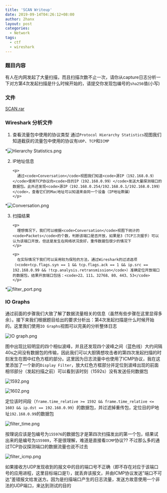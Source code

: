 ```yaml
---
title: 'SCAN Writeup'
date: 2019-09-14T04:26:12+08:00
author: 2hanx
layout: post
categories:
  - Network
tags:
  - ctf
  - wireshark
---
```

### 题目内容

有人在内网发起了大量扫描，而且扫描次数不止一次，请你从capture日志分析一下对方第4次发起扫描是什么时候开始的，请提交你发现包编号的`sha256`值(小写)

### 文件

[SCAN.rar](https://static2.ichunqiu.com/icq/resources/fileupload/phrackCTF/misc/SCAN.rar)

### Wireshark 分析文件

  1. 查看流量包中使用的协议类型 
    通过`Protocol Hierarchy Statistics`视图我们知道截获的流量包中使用的协议有`UDP`、`TCP`和`ICMP`

  *![Hierarchy Statistics.png](https://i.loli.net/2019/09/14/bsaREhid6It37gK.png) 

<ol start="2">
  <li>
    <p>
      IP地址信息
    </p>
    
    <p>
      通过<code>Conversation</code>视图我们知道<code>源IP（192.168.0.9）</code>使用TCP协议向<code>目的IP（192.168.0.99）</code>发送大量探测端口的数据包。此外还发现<code>源IP（192.168.0.254/192.168.0.1/192.168.0.199）</code>，查看它们的Mac地址可以知道来自同一个设备（IP地址欺骗）
    </p>
  </li>
</ol>

  *![Conversation.png](https://i.loli.net/2019/09/14/1BM4bd2FHftQ5Kx.png) 

<ol start="3">
  <li>
    <p>
      扫描结果
    </p>
    
    <p>
      理想情况下，我们可以根据<code>Conversation</code>视图下统计的<code>Packets</code>的个数，判断该端口是否开放，如果是3（TCP三次握手）可以认为该端口开放，但这是发生在网络状况良好，重传数据包很少的情况下
    </p>
    
    <p>
      在实际情况下我们可以采用较为保险的方法，通过Wireshark的过滤选项（<code>tcp.flags.syn == 1 && tcp.flags.ack == 1 && ip.src == 192.168.0.99 && !tcp.analysis.retransmission</code>）准确定位开放端口的数据包，结果开放端口包括：<code>22、111、32768、80、443、53</code>
    </p>
  </li>
</ol>

  *![filter_port.png](https://i.loli.net/2019/09/14/9kzgpIvBxoVYwC6.png) 

### IO Graphs

通过前面的步骤我们大致了解了数据流量相关的信息（虽然有些步骤在这里显得多余）。接下来我们根据题目给出的要求分析出：第4次发起扫描是什么时候开始的。这里我们使用`IO Graphs`视图可以完美的分析整体日志

![IO graph.png](https://i.loli.net/2019/09/14/HuD4VsLmFdtUeRn.png) 

图中出现比较明显的四个相似波峰，并且还发现四个波峰之间（蓝色线）大约间隔40s之间没有数据包的传输，因此我们可以大胆猜想攻击者的第四次发起扫描的时刻发生在图中红色方框的部分。这里因为日志流量中也使用了ICMP协议，我在这里添加了一个新的`Display Filter`，放大红色方框部分并定位到波峰出现的前面相邻部分（发起扫描之前）可以看到该时刻（1592s）没有发送任何数据包

![1592.png](https://i.loli.net/2019/09/14/QDKMtwn6NIV5TmE.png) 

![1602.png](https://i.loli.net/2019/09/14/eRpKAy3GwHkTCZd.png) 

定位该时间段（`frame.time_relative >= 1592 && frame.time_relative <= 1603 && ip.dst == 192.168.0.99`）的数据包，并过滤掉重传包，定位目的IP地址`192.168.0.99`的数据包

![filter_time.png](https://i.loli.net/2019/09/14/cymvf45pWJUqMKk.png) 

按理说应该是包编号为`155976`的数据包才是第四次扫描发出的第一个包，结果试出来的是编号为`155989`，不是很理解，难道是直接看`ICMP`协议?? 不过那么多的通过TCP协议探测端口的数据流量也说不过去

![filter_icmp.png](https://i.loli.net/2019/09/14/ytXBjapbq8CfkMQ.png) 

如果接收方UDP发现收到的报文中的目的端口号不正确（即不存在对应于该端口号的应用进程，这里目标端口是1），就丢弃该报文，并由ICMP协议发送&#8221;端口不可达&#8221;差错报文给发送方。因为是扫描端口产生的日志流量，发送方故意使用一个非法的UDP端口，来达到测试的目的